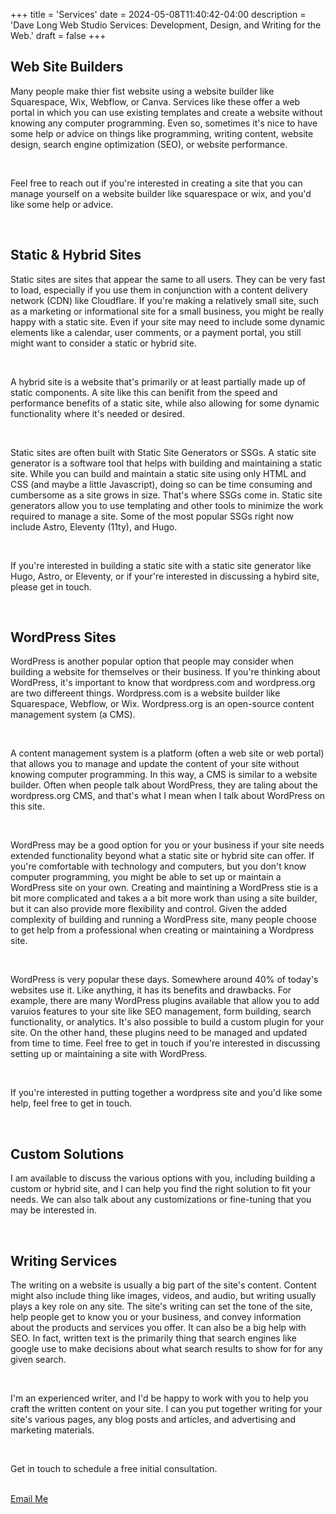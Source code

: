 +++
title = 'Services'
date = 2024-05-08T11:40:42-04:00
description = 'Dave Long Web Studio Services: Development, Design, and Writing for the Web.'
draft = false
+++

## Web Site Builders

Many people make thier fist website using a website builder like Squarespace, Wix, Webflow, or Canva. Services like
these offer a web portal in which you can use existing templates and create a website without knowing any computer
programming. Even so, sometimes it's nice to have some help or advice on things like programming, writing content, website
design, search engine optimization (SEO), or website performance.

<br>

Feel free to reach out if you're interested in creating a site that you can manage yourself on a website builder like
squarespace or wix, and you'd like some help or advice.

<br>

## Static & Hybrid Sites

Static sites are sites that appear the same to all users. They can be very fast to load, especially if you use them
in conjunction with a content delivery network (CDN) like Cloudflare. If you're making a relatively small site, such as a
marketing or informational site for a small business, you might be really happy with a static site. Even if your site
may need to include some dynamic elements like a calendar, user comments, or a payment portal, you still might want to
consider a static or hybrid site.

<br>

A hybrid site is a website that's primarily or at least partially made up of static components. A site like this can benifit from
the speed and performance benefits of a static site, while also allowing for some dynamic functionality where it's
needed or desired.

<br>

Static sites are often built with Static Site Generators or SSGs. A static site generator is a software tool that helps
with building and maintaining a static site. While you can build and maintain a static site using only HTML and CSS (and
maybe a little Javascript), doing so can be time consuming and cumbersome as a site grows in size. That's where SSGs
come in. Static site generators allow you to use templating and other tools to minimize the work required to manage a
site. Some of the most popular SSGs right now include Astro, Eleventy (11ty), and Hugo.

<br>

If you're interested in building a static site with a static site generator like Hugo, Astro, or Eleventy, or if your're
interested in discussing a hybird site, please get in touch.

<br>

## WordPress Sites

WordPress is another popular option that people may consider when building a website for themselves or their business.
If you're thinking about WordPress, it's important to know that wordpress.com and wordpress.org are two
differeent things. Wordpress.com is a website builder like Squarespace, Webflow, or Wix. Wordpress.org is an
open-source content management system (a CMS).

<br>

A content management system is a platform (often a web site or web portal) that allows you to manage and update the
content of your site without knowing computer programming. In this way, a CMS is similar to a website builder. Often
when people talk about WordPress, they are taling about the wordpress.org CMS, and that's what I mean when I talk about
WordPress on this site.

<br>

WordPress may be a good option for you or your business if your site needs extended functionality beyond what a static
site or hybrid site can offer. If you're comfortable with technology and computers, but you don't know computer
programming, you might be able to set up or maintain a WordPress site on your own. Creating and maintining a WordPress
stie is a bit more complicated and takes a a bit more work than using a site builder, but it can also provide more
flexibility and control. Given the added complexity of building and running a WordPress site, many people choose to get
help from a professional when creating or maintaining a Wordpress site.

<br>

WordPress is very popular these days. Somewhere around 40% of today's websites use it. Like anything, it has its
benefits and drawbacks. For example, there are many WordPress plugins available that allow you to add varuios features
to your site like SEO management, form building, search functionality, or analytics. It's also possible to build a
custom plugin for your site. On the other hand, these plugins need to be managed and updated from time to time. Feel
free to get in touch if you're interested in discussing setting up or maintaining a site with WordPress.

<br>

If you're interested in putting together a wordpress site and you'd like some help, feel free to get in touch.

<br>

## Custom Solutions

I am available to discuss the various options with you, including building a custom or hybrid site, and I can help you
find the right solution to fit your needs. We can also talk about any customizations or fine-tuning that you may be
interested in.

<br>

## Writing Services

The writing on a website is usually a big part of the site's content. Content might also include thing like images,
videos, and audio, but writing usually plays a key role on any site. The site's writing can set the tone of the site, help
people get to know you or your business, and convey information about the products and services you offer. It can also
be a big help with SEO. In fact, written text is the primarily thing that search engines like google use to make
decisions about what search results to show for for any given search.

<br>

I'm an experienced writer, and I'd be happy to work with you to help you craft the written content on your site. I
can you put together writing for your site's various pages, any blog posts and articles, and advertising and marketing
materials.

<br>

<p class='txt-center'>Get in touch to schedule a free initial consultation.</p> 

<br>

<div>
    <a 
      href="mailto:davelongdev@gmail.com"
      class="btn btn-center"
    >
      Email Me
    </a>
</div>

<br>
